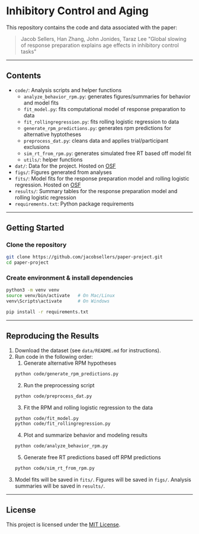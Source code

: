 # Inhibitory Control and Aging

This repository contains the code and data associated with the paper:

> Jacob Sellers, Han Zhang, John Jonides, Taraz Lee "Global slowing of response preparation explains age effects in inhibitory control tasks"

---

## Contents
- `code/`: Analysis scripts and helper functions
  - `analyze_behavior_rpm.py`: generates figures/summaries for behavior and model fits
  - `fit_model.py`: fits computational model of response preparation to data
  - `fit_rollingregression.py`: fits rolling logistic regression to data
  - `generate_rpm_predictions.py`: generates rpm predictions for alternative hyptotheses
  - `preprocess_dat.py`: cleans data and applies trial/participant exclusions
  - `sim_rt_from_rpm.py`: generates simulated free RT based off model fit
  - `utils/`: helper functions
- `dat/`: Data for the project. Hosted on [OSF](https://osf.io/dhkve/)
- `figs/`: Figures generated from analyses
- `fits/`: Model fits for the response preparation model and rolling logistic regression. Hosted on [OSF](https://osf.io/dhkve/)
- `results/`: Summary tables for the response preparation model and rolling logistic regression
- `requirements.txt`: Python package requirements

---

## Getting Started

### Clone the repository
```bash
git clone https://github.com/jacobsellers/paper-project.git
cd paper-project
```

### Create environment & install dependencies
```bash
python3 -m venv venv
source venv/bin/activate   # On Mac/Linux
venv\Scripts\activate      # On Windows

pip install -r requirements.txt
```

---

## Reproducing the Results
1. Download the dataset (see `data/README.md` for instructions).
2. Run code in the following order:
    1. Generate alternative RPM hypotheses
    ```bash
    python code/generate_rpm_predictions.py
    ```
    2. Run the preprocessing script
    ```bash
    python code/preprocess_dat.py
    ```
    3. Fit the RPM and rolling logistic regression to the data
    ```bash
    python code/fit_model.py
    python code/fit_rollingregression.py
    ```
    4. Plot and summarize behavior and modeling results
    ```bash
    python code/analyze_behavior_rpm.py
    ```
    5. Generate free RT predictions based off RPM predictions
    ```bash
    python code/sim_rt_from_rpm.py
    ```
3. Model fits will be saved in `fits/`. Figures will be saved in `figs/`. Analysis summaries will be saved in `results/`.

---

## License
This project is licensed under the [MIT License](LICENSE).
